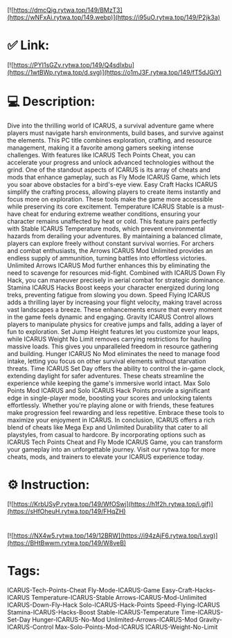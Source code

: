 [![https://dmcQig.rytwa.top/149/BMzT3](https://wNFxAi.rytwa.top/149.webp)](https://i95uO.rytwa.top/149/P2jk3a)
# ✅ Link:
[![https://PYI1sGZv.rytwa.top/149/Q4sdIxbu](https://1wtBWp.rytwa.top/d.svg)](https://o1mJ3F.rytwa.top/149/fT5dJGiY)
# 💻 Description:
Dive into the thrilling world of ICARUS, a survival adventure game where players must navigate harsh environments, build bases, and survive against the elements. This PC title combines exploration, crafting, and resource management, making it a favorite among gamers seeking intense challenges. With features like ICARUS Tech Points Cheat, you can accelerate your progress and unlock advanced technologies without the grind.
One of the standout aspects of ICARUS is its array of cheats and mods that enhance gameplay, such as Fly Mode ICARUS Game, which lets you soar above obstacles for a bird's-eye view. Easy Craft Hacks ICARUS simplify the crafting process, allowing players to create items instantly and focus more on exploration. These tools make the game more accessible while preserving its core excitement.
Temperature ICARUS Stable is a must-have cheat for enduring extreme weather conditions, ensuring your character remains unaffected by heat or cold. This feature pairs perfectly with Stable ICARUS Temperature mods, which prevent environmental hazards from derailing your adventures. By maintaining a balanced climate, players can explore freely without constant survival worries.
For archers and combat enthusiasts, the Arrows ICARUS Mod Unlimited provides an endless supply of ammunition, turning battles into effortless victories. Unlimited Arrows ICARUS Mod further enhances this by eliminating the need to scavenge for resources mid-fight. Combined with ICARUS Down Fly Hack, you can maneuver precisely in aerial combat for strategic dominance.
Stamina ICARUS Hacks Boost keeps your character energized during long treks, preventing fatigue from slowing you down. Speed Flying ICARUS adds a thrilling layer by increasing your flight velocity, making travel across vast landscapes a breeze. These enhancements ensure that every moment in the game feels dynamic and engaging.
Gravity ICARUS Control allows players to manipulate physics for creative jumps and falls, adding a layer of fun to exploration. Set Jump Height features let you customize your leaps, while ICARUS Weight No Limit removes carrying restrictions for hauling massive loads. This gives you unparalleled freedom in resource gathering and building.
Hunger ICARUS No Mod eliminates the need to manage food intake, letting you focus on other survival elements without starvation threats. Time ICARUS Set Day offers the ability to control the in-game clock, extending daylight for safer adventures. These cheats streamline the experience while keeping the game's immersive world intact.
Max Solo Points Mod ICARUS and Solo ICARUS Hack Points provide a significant edge in single-player mode, boosting your scores and unlocking talents effortlessly. Whether you're playing alone or with friends, these features make progression feel rewarding and less repetitive. Embrace these tools to maximize your enjoyment in ICARUS.
In conclusion, ICARUS offers a rich blend of cheats like Mega Exp and Unlimited Durability that cater to all playstyles, from casual to hardcore. By incorporating options such as ICARUS Tech Points Cheat and Fly Mode ICARUS Game, you can transform your gameplay into an unforgettable journey. Visit our rytwa.top for more cheats, mods, and trainers to elevate your ICARUS experience today.

# ⚙️ Instruction:
[![https://KrbUSyP.rytwa.top/149/WfOSwj](https://h1f2h.rytwa.top/i.gif)](https://sHfOheuH.rytwa.top/149/FHqZH)
#
[![https://NX4w5.rytwa.top/149/12BRW](https://i94zAjF6.rytwa.top/l.svg)](https://BHtBwwm.rytwa.top/149/W8veB)
# Tags:
ICARUS-Tech-Points-Cheat Fly-Mode-ICARUS-Game Easy-Craft-Hacks-ICARUS Temperature-ICARUS-Stable Arrows-ICARUS-Mod-Unlimited ICARUS-Down-Fly-Hack Solo-ICARUS-Hack-Points Speed-Flying-ICARUS Stamina-ICARUS-Hacks-Boost Stable-ICARUS-Temperature Time-ICARUS-Set-Day Hunger-ICARUS-No-Mod Unlimited-Arrows-ICARUS-Mod Gravity-ICARUS-Control Max-Solo-Points-Mod-ICARUS ICARUS-Weight-No-Limit





